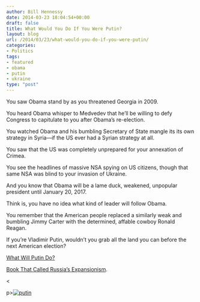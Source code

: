 ```yaml
---
author: Bill Hennessy
date: 2014-03-23 18:04:54+00:00
draft: false
title: What Would You Do If You Were Putin?
layout: blog
url: /2014/03/23/what-would-you-do-if-you-were-putin/
categories:
- Politics
tags:
- featured
- obama
- putin
- ukraine
type: "post"
---
```


You saw Obama stand by as you threatened Georgia in 2009.

You heard Obama whisper to Medvedev that he’ll be willing to defy Congress to capitulate to you after Obama’s re-election.

You watched Obama and his bumbling Secretary of State mangle its its own strategy in Syria—if the US ever had a Syrian strategy at all.

You saw that the US was completely unprepared for your annexation of Crimea.

You see the headlines of massive NSA spying on US citizens, though that same NSA was blind to your invasion of Ukraine.

And you know that Obama will be a lame duck, weakened, unpopular president until January 20, 2017.

Think is, you have no idea what kind of leader will follow Obama.

You remember that the American people replaced a similarly weak and bumbling Jimmy Carter with the determined, affable cowboy Ronald Reagan.

If you’re Vladimir Putin, wouldn’t you grab all the land you can before the next American election?



[What Will Putin Do?](https://hennessysview.com/2014/03/17/will-putin/)

[Book That Called Russia’s Expansionism](https://hennessysview.com/2014/03/16/predicted-russias-ukraine-adventure-polands-next/).

<

p>[![putin](https://hennessysview.com/wp-content/uploads/2014/03/putin_thumb.jpg)
](https://hennessysview.com/wp-content/uploads/2014/03/putin1.jpg)
